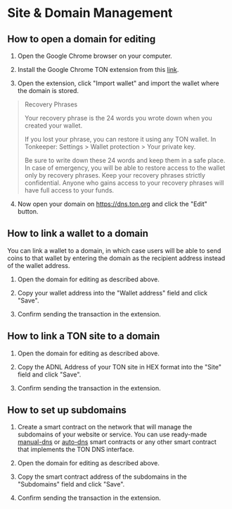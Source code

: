 # Site & Domain Management

## How to open a domain for editing

1. Open the Google Chrome browser on your computer.

2. Install the Google Chrome TON extension from this [link](https://chrome.google.com/webstore/detail/ton-wallet/nphplpgoakhhjchkkhmiggakijnkhfnd).

3. Open the extension, click "Import wallet" and import the wallet where the domain is stored.

> Recovery Phrases
>
> Your recovery phrase is the 24 words you wrote down when you created your wallet.
>
> If you lost your phrase, you can restore it using any TON wallet.
> In Tonkeeper: Settings > Wallet protection > Your private key.
>
> Be sure to write down these 24 words and keep them in a safe place. In case of emergency, you will be able to restore access to the wallet only by recovery phrases.
> Keep your recovery phrases strictly confidential. Anyone who gains access to your recovery phrases will have full access to your funds.

4. Now open your domain on https://dns.ton.org and click the "Edit" button.

## How to link a wallet to a domain

You can link a wallet to a domain, in which case users will be able to send coins to that wallet by entering the domain as the recipient address instead of the wallet address.

1. Open the domain for editing as described above.

2. Copy your wallet address into the "Wallet address" field and click "Save".

3. Confirm sending the transaction in the extension.

## How to link a TON site to a domain

1. Open the domain for editing as described above.

2. Copy the ADNL Address of your TON site in HEX format into the "Site" field and click "Save".

3. Confirm sending the transaction in the extension.

## How to set up subdomains

1. Create a smart contract on the network that will manage the subdomains of your website or service. You can use ready-made [manual-dns](https://github.com/ton-blockchain/ton/blob/master/crypto/smartcont/dns-manual-code.fc) or [auto-dns](https://github.com/ton-blockchain/ton/blob/master/crypto/smartcont/dns-auto-code.fc) smart contracts or any other smart contract that implements the TON DNS interface.

2. Open the domain for editing as described above.

3. Copy the smart contract address of the subdomains in the "Subdomains" field and click "Save".

4. Confirm sending the transaction in the extension.


